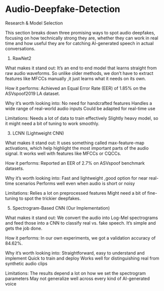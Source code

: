 # Audio-Deepfake-Detection
Research & Model Selection

This section breaks down three promising ways to spot audio deepfakes, focusing on how technically strong they are, whether they can work in real time and how useful they are for catching AI-generated speech in actual conversations.

1. RawNet2
   
What makes it stand out:
It’s an end to end model that learns straight from raw audio waveforms. So unlike older methods, we don’t have to extract features like MFCCs manually ,it just learns what it needs on its own.

How it performs:
Achieved an Equal Error Rate (EER) of 1.85% on the ASVspoof2019 LA dataset.

Why it’s worth looking into:
No need for handcrafted features
Handles a wide range of real-world audio inputs
Could be adapted for real-time use

Limitations:
Needs a lot of data to train effectively
Slightly heavy model, so it might need a bit of tuning to work smoothly.

3. LCNN (Lightweight CNN)
   
What makes it stand out:
It uses something called max-feature-map activations, which help highlight the most important parts of the audio signal. It works well with features like MFCCs or CQCCs.

How it performs:
Reported an EER of 2.7% on ASVspoof benchmark datasets.

Why it’s worth looking into:
Fast and lightweight ,good option for near real-time scenarios
Performs well even when audio is short or noisy

Limitations:
Relies a lot on preprocessed features
Might need a bit of fine-tuning to spot the trickier deepfakes.

5. Spectrogram-Based CNN (Our Implementation)
   
What makes it stand out:
We convert the audio into Log-Mel spectrograms and feed those into a CNN to classify real vs. fake speech. It’s simple and gets the job done.

How it performs:
In our own experiments, we got a validation accuracy of 84.62%.

Why it’s worth looking into:
Straightforward, easy to understand and implement
Quick to train and deploy
Works well for distinguishing real from synthetic audio clips

Limitations:
The results depend a lot on how we set the spectrogram parameters
May not generalize well across every kind of AI-generated voice

